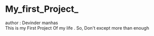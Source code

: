 # My_first_Project_
author : Devinder manhas
<br>
This is my First Project Of my life . So, Don't except more than enough
